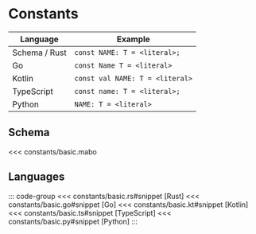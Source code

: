 # Constants

| Language      | Example                         |
| ------------- | ------------------------------- |
| Schema / Rust | `const NAME: T = <literal>;`    |
| Go            | `const Name T = <literal>`      |
| Kotlin        | `const val NAME: T = <literal>` |
| TypeScript    | `const name: T = <literal>;`    |
| Python        | `NAME: T = <literal>`           |

## Schema

<<< constants/basic.mabo

## Languages

::: code-group
<<< constants/basic.rs#snippet [Rust]
<<< constants/basic.go#snippet [Go]
<<< constants/basic.kt#snippet [Kotlin]
<<< constants/basic.ts#snippet [TypeScript]
<<< constants/basic.py#snippet [Python]
:::
